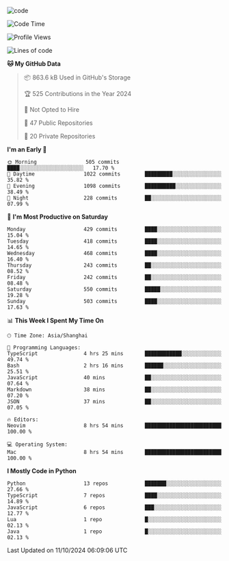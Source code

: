 
<!--
**liuyaanng/liuyaanng** is a ✨ _special_ ✨ repository because its `README.md` (this file) appears on your GitHub profile.

Here are some ideas to get you started:

- 🔭 I’m currently working on ...
- 🌱 I’m currently learning ...
- 👯 I’m looking to collaborate on ...
- 🤔 I’m looking for help with ...
- 💬 Ask me about ...
- 📫 How to reach me: ...
- 😄 Pronouns: ...
- ⚡ Fun fact: ...
-->


![code](https://cdn.jsdelivr.net/gh/liuyaanng/liuyaanng@1.0/code.gif) 

<!--START_SECTION:waka-->
![Code Time](http://img.shields.io/badge/Code%20Time-909%20hrs%2020%20mins-blue)

![Profile Views](http://img.shields.io/badge/Profile%20Views-0-blue)

![Lines of code](https://img.shields.io/badge/From%20Hello%20World%20I%27ve%20Written-14.8%20million%20lines%20of%20code-blue)

**🐱 My GitHub Data** 

> 📦 863.6 kB Used in GitHub's Storage 
 > 
> 🏆 525 Contributions in the Year 2024
 > 
> 🚫 Not Opted to Hire
 > 
> 📜 47 Public Repositories 
 > 
> 🔑 20 Private Repositories 
 > 
**I'm an Early 🐤** 

```text
🌞 Morning                505 commits         ████░░░░░░░░░░░░░░░░░░░░░   17.70 % 
🌆 Daytime                1022 commits        █████████░░░░░░░░░░░░░░░░   35.82 % 
🌃 Evening                1098 commits        ██████████░░░░░░░░░░░░░░░   38.49 % 
🌙 Night                  228 commits         ██░░░░░░░░░░░░░░░░░░░░░░░   07.99 % 
```
📅 **I'm Most Productive on Saturday** 

```text
Monday                   429 commits         ████░░░░░░░░░░░░░░░░░░░░░   15.04 % 
Tuesday                  418 commits         ████░░░░░░░░░░░░░░░░░░░░░   14.65 % 
Wednesday                468 commits         ████░░░░░░░░░░░░░░░░░░░░░   16.40 % 
Thursday                 243 commits         ██░░░░░░░░░░░░░░░░░░░░░░░   08.52 % 
Friday                   242 commits         ██░░░░░░░░░░░░░░░░░░░░░░░   08.48 % 
Saturday                 550 commits         █████░░░░░░░░░░░░░░░░░░░░   19.28 % 
Sunday                   503 commits         ████░░░░░░░░░░░░░░░░░░░░░   17.63 % 
```


📊 **This Week I Spent My Time On** 

```text
🕑︎ Time Zone: Asia/Shanghai

💬 Programming Languages: 
TypeScript               4 hrs 25 mins       ████████████░░░░░░░░░░░░░   49.74 % 
Bash                     2 hrs 16 mins       ██████░░░░░░░░░░░░░░░░░░░   25.51 % 
JavaScript               40 mins             ██░░░░░░░░░░░░░░░░░░░░░░░   07.64 % 
Markdown                 38 mins             ██░░░░░░░░░░░░░░░░░░░░░░░   07.20 % 
JSON                     37 mins             ██░░░░░░░░░░░░░░░░░░░░░░░   07.05 % 

🔥 Editors: 
Neovim                   8 hrs 54 mins       █████████████████████████   100.00 % 

💻 Operating System: 
Mac                      8 hrs 54 mins       █████████████████████████   100.00 % 
```

**I Mostly Code in Python** 

```text
Python                   13 repos            ███████░░░░░░░░░░░░░░░░░░   27.66 % 
TypeScript               7 repos             ████░░░░░░░░░░░░░░░░░░░░░   14.89 % 
JavaScript               6 repos             ███░░░░░░░░░░░░░░░░░░░░░░   12.77 % 
Lua                      1 repo              █░░░░░░░░░░░░░░░░░░░░░░░░   02.13 % 
Java                     1 repo              █░░░░░░░░░░░░░░░░░░░░░░░░   02.13 % 
```




 Last Updated on 11/10/2024 06:09:06 UTC
<!--END_SECTION:waka-->
